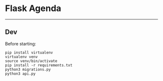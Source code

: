 # Flask Agenda
___
## Dev
Before starting: 
```
pip install virtualenv
virtualenv venv
source venv/bin/activate
pip install -r requirements.txt
python3 migrations.py
python3 api.py
```
